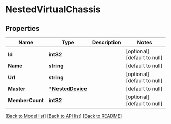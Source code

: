 # NestedVirtualChassis

## Properties
Name | Type | Description | Notes
------------ | ------------- | ------------- | -------------
**Id** | **int32** |  | [optional] [default to null]
**Name** | **string** |  | [default to null]
**Url** | **string** |  | [optional] [default to null]
**Master** | [***NestedDevice**](NestedDevice.md) |  | [default to null]
**MemberCount** | **int32** |  | [optional] [default to null]

[[Back to Model list]](../README.md#documentation-for-models) [[Back to API list]](../README.md#documentation-for-api-endpoints) [[Back to README]](../README.md)


